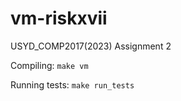 # vm-riskxvii
USYD_COMP2017(2023) Assignment 2

Compiling: ``` make vm ``` 

Running tests: ``` make run_tests ```
